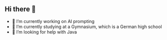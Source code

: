 ## Hi there 👋

<!--
**Maxim41k/Maxim41k** is a ✨ _special_ ✨ repository because its `README.md` (this file) appears on your GitHub profile.

Here are some ideas to get you started:
-->
- 🔭 I’m currently working on AI prompting
- 🌱 I’m currently studying at a Gymnasium, which is a German high school
- 🤔 I’m looking for help with Java
